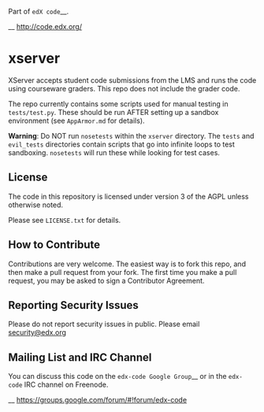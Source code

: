 Part of `edX code`__.

__ http://code.edx.org/

xserver
=======

XServer accepts student code submissions from the LMS and runs the code
using courseware graders.  This repo does not include the grader code.

The repo currently contains some scripts used for manual testing in
`tests/test.py`.  These should be run AFTER setting up a sandbox
environment (see `AppArmor.md` for details).

**Warning**: Do NOT run `nosetests` within the `xserver` directory. 
The `tests` and `evil_tests` directories contain scripts that go into
infinite loops to test sandboxing.  `nosetests` will run these while
looking for test cases.

License
-------

The code in this repository is licensed under version 3 of the AGPL unless
otherwise noted.

Please see ``LICENSE.txt`` for details.

How to Contribute
-----------------

Contributions are very welcome. The easiest way is to fork this repo, and then
make a pull request from your fork. The first time you make a pull request, you
may be asked to sign a Contributor Agreement.

Reporting Security Issues
-------------------------

Please do not report security issues in public. Please email security@edx.org

Mailing List and IRC Channel
----------------------------

You can discuss this code on the `edx-code Google Group`__ or in the
``edx-code`` IRC channel on Freenode.

__ https://groups.google.com/forum/#!forum/edx-code
